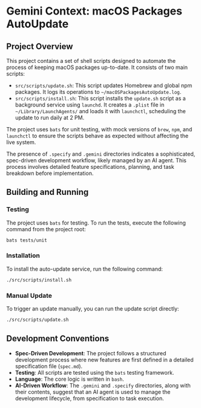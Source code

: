 # Gemini Context: macOS Packages AutoUpdate

## Project Overview

This project contains a set of shell scripts designed to automate the process of keeping macOS packages up-to-date. It consists of two main scripts:

*   `src/scripts/update.sh`: This script updates Homebrew and global npm packages. It logs its operations to `~/macOSPackagesAutoUpdate.log`.
*   `src/scripts/install.sh`: This script installs the `update.sh` script as a background service using `launchd`. It creates a `.plist` file in `~/Library/LaunchAgents/` and loads it with `launchctl`, scheduling the update to run daily at 2 PM.

The project uses `bats` for unit testing, with mock versions of `brew`, `npm`, and `launchctl` to ensure the scripts behave as expected without affecting the live system.

The presence of `.specify` and `.gemini` directories indicates a sophisticated, spec-driven development workflow, likely managed by an AI agent. This process involves detailed feature specifications, planning, and task breakdown before implementation.

## Building and Running

### Testing

The project uses `bats` for testing. To run the tests, execute the following command from the project root:

```bash
bats tests/unit
```

### Installation

To install the auto-update service, run the following command:

```bash
./src/scripts/install.sh
```

### Manual Update

To trigger an update manually, you can run the update script directly:

```bash
./src/scripts/update.sh
```

## Development Conventions

*   **Spec-Driven Development**: The project follows a structured development process where new features are first defined in a detailed specification file (`spec.md`).
*   **Testing**: All scripts are tested using the `bats` testing framework.
*   **Language**: The core logic is written in `bash`.
*   **AI-Driven Workflow**: The `.gemini` and `.specify` directories, along with their contents, suggest that an AI agent is used to manage the development lifecycle, from specification to task execution.
